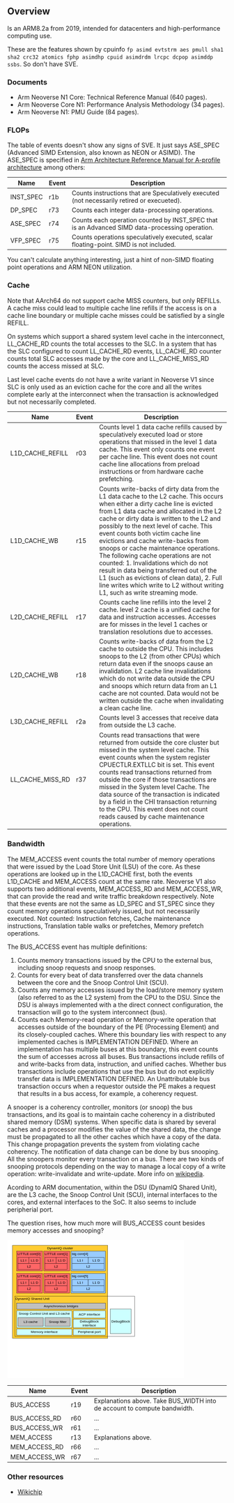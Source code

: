 ## Overview

Is an ARM8.2a from 2019, intended for datacenters and high-performance computing use.

These are the features shown by cpuinfo `fp asimd evtstrm aes pmull sha1 sha2 crc32 atomics fphp asimdhp cpuid asimdrdm lrcpc dcpop asimddp ssbs`. So don't have SVE.

### Documents

- Arm Neoverse N1 Core: Technical Reference Manual (640 pages).
- Arm Neoverse Core N1: Performance Analysis Methodology (34 pages).
- Arm Neoverse N1: PMU Guide (84 pages).

### FLOPs

The table of events doesn't show any signs of SVE. It just says ASE_SPEC (Advanced SIMD Extension, also known as NEON or ASIMD). The ASE_SPEC is specified in [Arm Architecture Reference Manual for A-profile architecture](https://developer.arm.com/documentation/ddi0487/latest) among others:

| Name      | Event | Description                                                                                    |
|-----------|-------|------------------------------------------------------------------------------------------------|
| INST_SPEC | r1b   | Counts instructions that are Speculatively executed (not necessarily retired or execueted).    |
| DP_SPEC   | r73   | Counts each integer data-processing operations.                                                |
| ASE_SPEC  | r74   | Counts each operation counted by INST_SPEC that is an Advanced SIMD data-processing operation. |
| VFP_SPEC  | r75   | Counts operations speculatively executed, scalar floating-point. SIMD is not included.         |

You can't calculate anything interesting, just a hint of non-SIMD floating point operations and ARM NEON utilization.

### Cache

Note that AArch64 do not support cache MISS counters, but only REFILLs. A cache miss could lead to multiple cache line refills if the access is on a cache line boundary or multiple cache misses could be satisfied by a single REFILL.

On systems which support a shared system level cache in the interconnect, LL_CACHE_RD counts the total accesses to the SLC. In a system that has the SLC configured to count LL_CACHE_RD events, LL_CACHE_RD counter counts total SLC accesses made by the core and LL_CACHE_MISS_RD counts the access missed at SLC.

Last level cache events do not have a write variant in Neoverse V1
since SLC is only used as an eviction cache for the core and all the writes complete early at the interconnect when the transaction is acknowledged but not necessarily completed.

| Name             | Event | Description                                                                                                                                                                                                                                                                                                                                                                                                                                                                                                                                                                                                                               |
|------------------|-------|-------------------------------------------------------------------------------------------------------------------------------------------------------------------------------------------------------------------------------------------------------------------------------------------------------------------------------------------------------------------------------------------------------------------------------------------------------------------------------------------------------------------------------------------------------------------------------------------------------------------------------------------|
| L1D_CACHE_REFILL | r03   | Counts level 1 data cache refills caused by speculatively executed load or store operations that missed in the level 1 data cache. This event only counts one event per cache line. This event does not count cache line allocations from preload instructions or from hardware cache prefetching.                                                                                                                                                                                                                                                                                                                                        |                                                                                                                                                                                                                                                                                                                                        
| L1D_CACHE_WB     | r15   | Counts write-backs of dirty data from the L1 data cache to the L2 cache. This occurs when either a dirty cache line is evicted from L1 data cache and allocated in the L2 cache or dirty data is written to the L2 and possibly to the next level of cache. This event counts both victim cache line evictions and cache write-backs from snoops or cache maintenance operations. The following cache operations are not counted: 1. Invalidations which do not result in data being transferred out of the L1 (such as evictions of clean data), 2. Full line writes which write to L2 without writing L1, such as write streaming mode. | 
| L2D_CACHE_REFILL | r17   | Counts cache line refills into the level 2 cache. level 2 cache is a unified cache for data and instruction accesses. Accesses are for misses in the level 1 caches or translation resolutions due to accesses.                                                                                                                                                                                                                                                                                                                                                                                                                           |
| L2D_CACHE_WB     | r18   | Counts write-backs of data from the L2 cache to outside the CPU. This includes snoops to the L2 (from other CPUs) which return data even if the snoops cause an invalidation. L2 cache line invalidations which do not write data outside the CPU and snoops which return data from an L1 cache are not counted. Data would not be written outside the cache when invalidating a clean cache line.                                                                                                                                                                                                                                        |
| L3D_CACHE_REFILL | r2a   | Counts level 3 accesses that receive data from outside the L3 cache.                                                                                                                                                                                                                                                                                                                                                                                                                                                                                                                                                                      |
| LL_CACHE_MISS_RD | r37   | Counts read transactions that were returned from outside the core cluster but missed in the system level cache. This event counts when the system register CPUECTLR.EXTLLC bit is set. This event counts read transactions returned from outside the core if those transactions are missed in the System level Cache. The data source of the transaction is indicated by a field in the CHI transaction returning to the CPU. This event does not count reads caused by cache maintenance operations.                                                                                                                                     |

### Bandwidth

The MEM_ACCESS event counts the total number of memory operations that were issued by the Load Store Unit (LSU) of the core. As these operations are looked up in the L1D_CACHE first, both the events L1D_CACHE and MEM_ACCESS count at the same rate. Neoverse V1 also supports two additional events, MEM_ACCESS_RD and MEM_ACCESS_WR, that can provide the read and write traffic breakdown respectively. Note that these events are not the same as LD_SPEC and ST_SPEC since they count memory operations speculatively issued, but not necessarily executed. Not counted: Instruction fetches, Cache maintenance instructions, Translation table walks or prefetches, Memory prefetch operations.

The BUS_ACCESS event has multiple definitions:
1) Counts memory transactions issued by the CPU to the external bus, including snoop requests and snoop responses.
2) Counts for every beat of data transferred over the data channels between the core and the Snoop Control Unit (SCU).
3) Counts any memory accesses issued by the load/store memory system (also referred to as the L2 system) from the CPU to the DSU. Since the DSU is always implemented with a the direct connect configuration, the transaction will go to the system interconnect (bus).
4) Counts each Memory-read operation or Memory-write operation that accesses outside of the boundary of the PE (Processing Element) and its closely-coupled caches. Where this boundary lies with respect to any implemented caches is IMPLEMENTATION DEFINED. Where an implementation has multiple buses at this boundary, this event counts the sum of accesses across all buses. Bus transactions include refills of and write-backs from data, instruction, and unified caches. Whether bus transactions include operations that use the bus but do not explicitly transfer data is IMPLEMENTATION DEFINED. An Unattributable bus transaction occurs when a requestor outside the PE makes a request that results in a bus access, for example, a coherency request.

A snooper is a coherency controller, monitors (or snoop) the bus transactions, and its goal is to maintain cache coherency in a distributed shared memory (DSM) systems. When specific data is shared by several caches and a processor modifies the value of the shared data, the change must be propagated to all the other caches which have a copy of the data. This change propagation prevents the system from violating cache coherency. The notification of data change can be done by bus snooping. All the snoopers monitor every transaction on a bus. There are two kinds of snooping protocols depending on the way to manage a local copy of a write operation: write-invalidate and write-update. More info on [wikipedia](https://en.wikipedia.org/wiki/Bus_snooping).

Acording to ARM documentation, within the DSU (DynamIQ Shared Unit), are the L3 cache, the Snoop Control Unit (SCU), internal interfaces to the cores, and external interfaces to the SoC. It also seems to include peripherial port.

The question rises, how much more will BUS_ACCESS count besides memory accesses and snooping?

![img.png](./img/arm-neoverse-v1-dsu.png)

| Name          | Event | Description                                                              |
|---------------|-------|--------------------------------------------------------------------------|
| BUS_ACCESS    | r19   | Explanations above. Take BUS_WIDTH into de account to compute bandwidth. |
| BUS_ACCESS_RD | r60   | ...                                                                      |
| BUS_ACCESS_WR | r61   | ...                                                                      |
| MEM_ACCESS    | r13   | Explanations above.                                                      |
| MEM_ACCESS_RD | r66   | ...                                                                      |
| MEM_ACCESS_WR | r67   | ...                                                                      |

### Other resources

- [Wikichip](https://en.wikichip.org/wiki/arm_holdings/microarchitectures/neoverse_n1)
